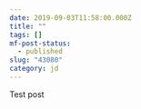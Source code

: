 ```yaml
---
date: 2019-09-03T11:58:00.000Z
title: ""
tags: []
mf-post-status:
  - published
slug: "43080"
category: jd
---
```

Test post
